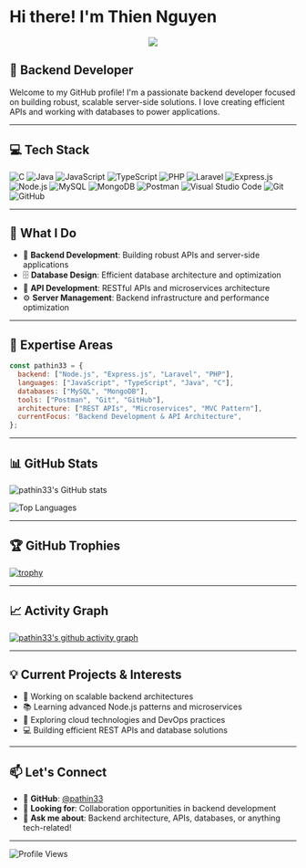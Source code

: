 # Hi there! I'm Thien Nguyen

<div align="center">
  <img src="https://i.pinimg.com/originals/50/0d/05/500d05bcbc3c80383458ee245122acb8.gif" >
</div>

## 🚀 Backend Developer

Welcome to my GitHub profile! I'm a passionate backend developer focused on building robust, scalable server-side solutions. I love creating efficient APIs and working with databases to power applications.

---

## 💻 Tech Stack

![C](https://img.shields.io/badge/C-00599C?style=for-the-badge&logo=c&logoColor=white)
![Java](https://img.shields.io/badge/Java-ED8B00?style=for-the-badge&logo=openjdk&logoColor=white)
![JavaScript](https://img.shields.io/badge/JavaScript-F7DF1E?style=for-the-badge&logo=javascript&logoColor=black)
![TypeScript](https://img.shields.io/badge/TypeScript-007ACC?style=for-the-badge&logo=typescript&logoColor=white)
![PHP](https://img.shields.io/badge/PHP-777BB4?style=for-the-badge&logo=php&logoColor=white)
![Laravel](https://img.shields.io/badge/Laravel-FF2D20?style=for-the-badge&logo=laravel&logoColor=white)
![Express.js](https://img.shields.io/badge/Express.js-404D59?style=for-the-badge&logo=express&logoColor=white)
![Node.js](https://img.shields.io/badge/Node.js-43853D?style=for-the-badge&logo=node.js&logoColor=white)
![MySQL](https://img.shields.io/badge/MySQL-00000F?style=for-the-badge&logo=mysql&logoColor=white)
![MongoDB](https://img.shields.io/badge/MongoDB-4EA94B?style=for-the-badge&logo=mongodb&logoColor=white)
![Postman](https://img.shields.io/badge/Postman-FF6C37?style=for-the-badge&logo=postman&logoColor=white)
![Visual Studio Code](https://img.shields.io/badge/Visual%20Studio%20Code-0078d7.svg?style=for-the-badge&logo=visual-studio-code&logoColor=white)
![Git](https://img.shields.io/badge/Git-F05032?style=for-the-badge&logo=git&logoColor=white)
![GitHub](https://img.shields.io/badge/GitHub-100000?style=for-the-badge&logo=github&logoColor=white)

---

## 🎯 What I Do

- 🔧 **Backend Development**: Building robust APIs and server-side applications
- 🗄️ **Database Design**: Efficient database architecture and optimization
- 🚀 **API Development**: RESTful APIs and microservices architecture
- ⚙️ **Server Management**: Backend infrastructure and performance optimization

---

## 🌟 Expertise Areas

```javascript
const pathin33 = {
  backend: ["Node.js", "Express.js", "Laravel", "PHP"],
  languages: ["JavaScript", "TypeScript", "Java", "C"],
  databases: ["MySQL", "MongoDB"],
  tools: ["Postman", "Git", "GitHub"],
  architecture: ["REST APIs", "Microservices", "MVC Pattern"],
  currentFocus: "Backend Development & API Architecture",
};
```

---

## 📊 GitHub Stats

![pathin33's GitHub stats](https://github-readme-stats.vercel.app/api?username=pathin33&show_icons=true&theme=tokyonight)

![Top Languages](https://github-readme-stats.vercel.app/api/top-langs/?username=pathin33&layout=compact&theme=tokyonight)

---

## 🏆 GitHub Trophies

[![trophy](https://github-profile-trophy.vercel.app/?username=pathin33&theme=tokyonight)](https://github.com/ryo-ma/github-profile-trophy)

---

## 📈 Activity Graph

[![pathin33's github activity graph](https://github-readme-activity-graph.vercel.app/graph?username=pathin33&theme=tokyo-night)](https://github.com/ashutosh00710/github-readme-activity-graph)

---

## 💡 Current Projects & Interests

- 🔨 Working on scalable backend architectures
- 📚 Learning advanced Node.js patterns and microservices
- 🌱 Exploring cloud technologies and DevOps practices
- 💻 Building efficient REST APIs and database solutions

---

## 📫 Let's Connect

- 💼 **GitHub**: [@pathin33](https://github.com/pathin33)
- 🚀 **Looking for**: Collaboration opportunities in backend development
- 💬 **Ask me about**: Backend architecture, APIs, databases, or anything tech-related!

---

![Profile Views](https://komarev.com/ghpvc/?username=pathin33&color=blueviolet&style=flat-square&label=Profile+Views)
